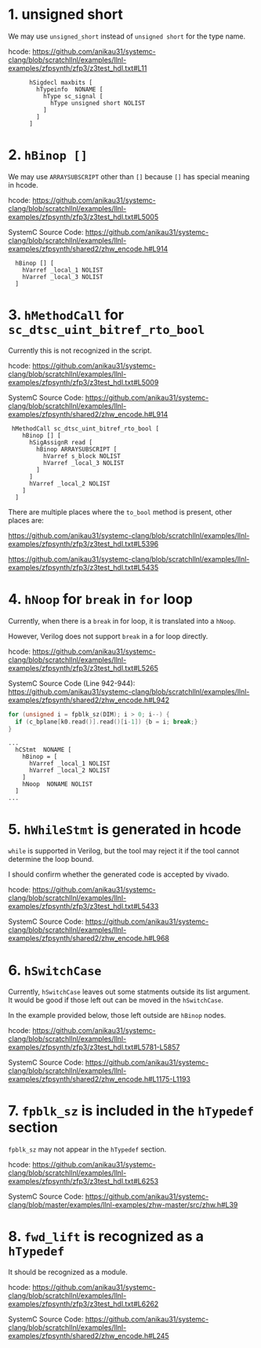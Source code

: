 # 1. unsigned short

We may use `unsigned_short` instead of `unsigned short` for the type name.

hcode: <https://github.com/anikau31/systemc-clang/blob/scratchllnl/examples/llnl-examples/zfpsynth/zfp3/z3test_hdl.txt#L11>

```
      hSigdecl maxbits [
        hTypeinfo  NONAME [
          hType sc_signal [
            hType unsigned short NOLIST
          ]
        ]
      ]
```

# 2. `hBinop []`

We may use `ARRAYSUBSCRIPT` other than `[]` because `[]` has special meaning in hcode.

hcode: <https://github.com/anikau31/systemc-clang/blob/scratchllnl/examples/llnl-examples/zfpsynth/zfp3/z3test_hdl.txt#L5005>

SystemC Source Code: <https://github.com/anikau31/systemc-clang/blob/scratchllnl/examples/llnl-examples/zfpsynth/shared2/zhw_encode.h#L914>

```
  hBinop [] [
    hVarref _local_1 NOLIST
    hVarref _local_3 NOLIST
  ]
```

# 3. `hMethodCall` for `sc_dtsc_uint_bitref_rto_bool`

Currently this is not recognized in the script.

hcode: <https://github.com/anikau31/systemc-clang/blob/scratchllnl/examples/llnl-examples/zfpsynth/zfp3/z3test_hdl.txt#L5009>

SystemC Source Code: <https://github.com/anikau31/systemc-clang/blob/scratchllnl/examples/llnl-examples/zfpsynth/shared2/zhw_encode.h#L914>

```
 hMethodCall sc_dtsc_uint_bitref_rto_bool [
    hBinop [] [
      hSigAssignR read [
        hBinop ARRAYSUBSCRIPT [
          hVarref s_block NOLIST
          hVarref _local_3 NOLIST
        ]
      ]
      hVarref _local_2 NOLIST
    ]
  ]
```

There are multiple places where the `to_bool` method is present, other places are:

<https://github.com/anikau31/systemc-clang/blob/scratchllnl/examples/llnl-examples/zfpsynth/zfp3/z3test_hdl.txt#L5396>

<https://github.com/anikau31/systemc-clang/blob/scratchllnl/examples/llnl-examples/zfpsynth/zfp3/z3test_hdl.txt#L5435>

# 4. `hNoop` for `break` in `for` loop

Currently, when there is a `break` in for loop, it is translated into a `hNoop`.

However, Verilog does not support `break` in a for loop directly.

hcode: <https://github.com/anikau31/systemc-clang/blob/scratchllnl/examples/llnl-examples/zfpsynth/zfp3/z3test_hdl.txt#L5265>

SystemC Source Code (Line 942-944): <https://github.com/anikau31/systemc-clang/blob/scratchllnl/examples/llnl-examples/zfpsynth/shared2/zhw_encode.h#L942>

```c++
for (unsigned i = fpblk_sz(DIM); i > 0; i--) {
  if (c_bplane[k0.read()].read()[i-1]) {b = i; break;}
}
```

```
...
  hCStmt  NONAME [
    hBinop = [
      hVarref _local_1 NOLIST
      hVarref _local_2 NOLIST
    ]
    hNoop  NONAME NOLIST
  ]
...
```

# 5. `hWhileStmt` is generated in hcode

`while` is supported in Verilog, but the tool may reject it if the tool cannot determine the loop bound.

I should confirm whether the generated code is accepted by vivado.

hcode: <https://github.com/anikau31/systemc-clang/blob/scratchllnl/examples/llnl-examples/zfpsynth/zfp3/z3test_hdl.txt#L5433>

SystemC Source Code: <https://github.com/anikau31/systemc-clang/blob/scratchllnl/examples/llnl-examples/zfpsynth/shared2/zhw_encode.h#L968>

# 6. `hSwitchCase`

Currently, `hSwitchCase` leaves out some statments outside its list argument. It would be good if those left out can be moved in the `hSwitchCase`. 

In the example provided below, those left outside are `hBinop` nodes.

hcode: <https://github.com/anikau31/systemc-clang/blob/scratchllnl/examples/llnl-examples/zfpsynth/zfp3/z3test_hdl.txt#L5781-L5857>

SystemC Source Code: <https://github.com/anikau31/systemc-clang/blob/scratchllnl/examples/llnl-examples/zfpsynth/shared2/zhw_encode.h#L1175-L1193>

# 7. `fpblk_sz` is included in the `hTypedef` section

`fpblk_sz` may not appear in the `hTypedef` section.

hcode: <https://github.com/anikau31/systemc-clang/blob/scratchllnl/examples/llnl-examples/zfpsynth/zfp3/z3test_hdl.txt#L6253>

SystemC Source Code: <https://github.com/anikau31/systemc-clang/blob/master/examples/llnl-examples/zhw-master/src/zhw.h#L39>

# 8. `fwd_lift` is recognized as a `hTypedef`

It should be recognized as a module.

hcode: <https://github.com/anikau31/systemc-clang/blob/scratchllnl/examples/llnl-examples/zfpsynth/zfp3/z3test_hdl.txt#L6262>

SystemC Source Code: <https://github.com/anikau31/systemc-clang/blob/scratchllnl/examples/llnl-examples/zfpsynth/shared2/zhw_encode.h#L245>
